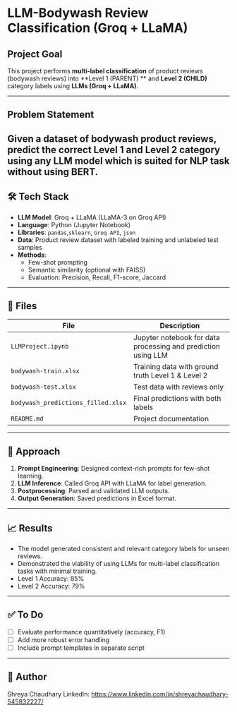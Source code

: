 # LLM-Bodywash Review Classification (Groq + LLaMA)

## Project Goal
This project performs **multi-label classification** of product reviews (bodywash reviews) into **Level 1 (PARENT) ** and **Level 2 (CHILD)** category labels using **LLMs (Groq + LLaMA)**.

---

## Problem Statement
Given a dataset of bodywash product reviews, predict the correct Level 1 and Level 2 category using any LLM model which is suited for NLP task without using BERT.
---

## 🛠️ Tech Stack

- **LLM Model**: Groq + LLaMA (LLaMA-3 on Groq API)
- **Language**: Python (Jupyter Notebook)
- **Libraries**: `pandas`,`sklearn`, `Groq API`, `json`
- **Data**: Product review dataset with labeled training and unlabeled test samples
- **Methods**:
  - Few-shot prompting
  - Semantic similarity (optional with FAISS)
  - Evaluation: Precision, Recall, F1-score, Jaccard
---

## 📂 Files

| File                          | Description                                       |
|-------------------------------|---------------------------------------------------|
| `LLMProject.ipynb`            | Jupyter notebook for data processing and prediction using LLM |
| `bodywash-train.xlsx`         | Training data with ground truth Level 1 & Level 2 |
| `bodywash-test.xlsx`          | Test data with reviews only                      |
| `bodywash_predictions_filled.xlsx` | Final predictions with both labels         |
| `README.md`                   | Project documentation                             |

---

## 🚀 Approach

1. **Prompt Engineering**: Designed context-rich prompts for few-shot learning.
2. **LLM Inference**: Called Groq API with LLaMA for label generation.
3. **Postprocessing**: Parsed and validated LLM outputs.
4. **Output Generation**: Saved predictions in Excel format.

---

## 📈 Results

- The model generated consistent and relevant category labels for unseen reviews.
- Demonstrated the viability of using LLMs for multi-label classification tasks with minimal training.
- Level 1 Accuracy: 85%
- Level 2 Accuracy: 79%
---

## ✅ To Do

- [ ] Evaluate performance quantitatively (accuracy, F1)
- [ ] Add more robust error handling
- [ ] Include prompt templates in separate script

---

## 🧠 Author

Shreya Chaudhary
LinkedIn: https://www.linkedin.com/in/shreyachaudhary-545832227/
 

